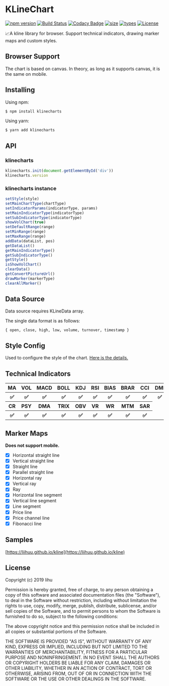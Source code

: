 # KLineChart
[![npm version](https://badgen.net/npm/v/klinecharts)](https://www.npmjs.com/package/klinecharts)
[![Build Status](https://travis-ci.org/liihuu/klineweb.svg?branch=master)](https://travis-ci.org/liihuu/klineweb)
[![Codacy Badge](https://api.codacy.com/project/badge/Grade/8cc3d651f78143bf8232cb4f7bfac7c2)](https://www.codacy.com/app/liihuu/klineweb?utm_source=github.com&amp;utm_medium=referral&amp;utm_content=liihuu/klineweb&amp;utm_campaign=Badge_Grade)
[![size](https://badgen.net/bundlephobia/minzip/klinecharts@latest)](https://bundlephobia.com/result?p=klinecharts@latest)
[![types](https://badgen.net/npm/types/klinecharts)](types/index.d.ts)
[![License](https://img.shields.io/badge/License-MIT-green.svg)](LICENSE)

📈A kline library for browser. Support technical indicators, drawing marker maps and custom styles.
## Browser Support
The chart is based on canvas. In theory, as long as it supports canvas, it is the same on mobile.
## Installing
Using npm:

```bash
$ npm install klinecharts
```

Using yarn:

```bash
$ yarn add klinecharts
```

## API
### klinecharts
```js
klinecharts.init(document.getElementById('div'))
klinecharts.version
```

### klinecharts instance
```js
setStyle(style)
setMainChartType(chartType)
setIndicatorParams(indicatorType, params)
setMainIndicatorType(indicatorType)
setSubIndicatorType(indicatorType)
showVolChart(true)
setDefaultRange(range)
setMinRange(range)
setMaxRange(range)
addData(dataList, pos)
getDataList()
getMainIndicatorType()
getSubIndicatorType()
getStyle()
isShowVolChart()
clearData()
getConvertPictureUrl()
drawMarker(markerType)
clearAllMarker()
```

## Data Source
Data source requires KLineData array.

The single data format is as follows:
```
{ open, close, high, low, volume, turnover, timestamp }
```

## Style Config
Used to configure the style of the chart. [Here is the details.](STYLE-CONFIG-DETAIL.md)

## Technical Indicators
<table>
    <tbody>
        <tr>
            <th>MA</th>
            <th>VOL</th>
            <th>MACD</th>
            <th>BOLL</th>
            <th>KDJ</th>
            <th>RSI</th>
            <th>BIAS</th>
            <th>BRAR</th>
            <th>CCI</th>
            <th>DMI</th>
        </tr>
        <tr>
            <th>✅</th>
            <th>✅</th>
            <th>✅</th>
            <th>✅</th>
            <th>✅</th>
            <th>✅</th>
            <th>✅</th>
            <th>✅</th>
            <th>✅</th>
            <th>✅</th>
        </tr>
        <tr>
            <th>CR</th>
            <th>PSY</th>
            <th>DMA</th>
            <th>TRIX</th>
            <th>OBV</th>
            <th>VR</th>
            <th>WR</th>
            <th>MTM</th>
            <th>SAR</th>
        </tr>
        <tr>
            <th>✅</th>
            <th>✅</th>
            <th>✅</th>
            <th>✅</th>
            <th>✅</th>
            <th>✅</th>
            <th>✅</th>
            <th>✅</th>
            <th>✅</th>
        </tr>
    </tbody>
</table>

## Marker Maps
**Does not support mobile.**
+ [x] Horizontal straight line
+ [x] Vertical straight line
+ [x] Straight line
+ [x] Parallel straight line
+ [x] Horizontal ray
+ [x] Vertical ray
+ [x] Ray
+ [x] Horizontal line segment
+ [x] Vertical line segment
+ [x] Line segment
+ [x] Price line
+ [x] Price channel line
+ [X] Fibonacci line

## Samples
[https://liihuu.github.io/kline](https://liihuu.github.io/kline)

## License
Copyright (c) 2019 lihu

Permission is hereby granted, free of charge, to any person obtaining a copy
of this software and associated documentation files (the "Software"), to deal
in the Software without restriction, including without limitation the rights
to use, copy, modify, merge, publish, distribute, sublicense, and/or sell
copies of the Software, and to permit persons to whom the Software is
furnished to do so, subject to the following conditions:

The above copyright notice and this permission notice shall be included in all
copies or substantial portions of the Software.

THE SOFTWARE IS PROVIDED "AS IS", WITHOUT WARRANTY OF ANY KIND, EXPRESS OR
IMPLIED, INCLUDING BUT NOT LIMITED TO THE WARRANTIES OF MERCHANTABILITY,
FITNESS FOR A PARTICULAR PURPOSE AND NONINFRINGEMENT. IN NO EVENT SHALL THE
AUTHORS OR COPYRIGHT HOLDERS BE LIABLE FOR ANY CLAIM, DAMAGES OR OTHER
LIABILITY, WHETHER IN AN ACTION OF CONTRACT, TORT OR OTHERWISE, ARISING FROM,
OUT OF OR IN CONNECTION WITH THE SOFTWARE OR THE USE OR OTHER DEALINGS IN THE
SOFTWARE.
